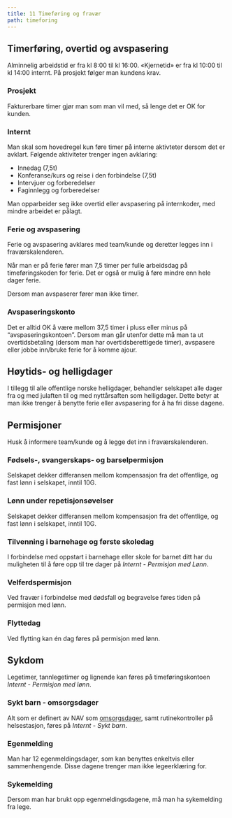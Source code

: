 ```yaml
---
title: 11 Timeføring og fravær
path: timeforing
---
```



## Timerføring, overtid og avspasering

Alminnelig arbeidstid er fra kl 8:00 til kl 16:00. «Kjernetid» er fra kl 10:00 til kl 14:00 internt. På prosjekt følger man kundens krav.

### Prosjekt

Fakturerbare timer gjør man som man vil med, så lenge det er OK for kunden.

### Internt

Man skal som hovedregel kun føre timer på interne aktivteter dersom det er avklart. Følgende aktiviteter trenger ingen avklaring:

- Innedag (7,5t)
- Konferanse/kurs og reise i den forbindelse (7,5t)
- Intervjuer og forberedelser
- Faginnlegg og forberedelser

Man opparbeider seg ikke overtid eller avspasering på internkoder, med mindre arbeidet er pålagt.

### Ferie og avspasering

Ferie og avspasering avklares med team/kunde og deretter legges inn i fraværskalenderen. 

Når man er på ferie fører man 7,5 timer per fulle arbeidsdag på timeføringskoden for ferie. Det er også er mulig å føre mindre enn hele dager ferie.

Dersom man avspaserer fører man ikke timer.


### Avspaseringskonto
Det er alltid OK å være mellom 37,5 timer i pluss eller minus på “avspaseringskontoen”. Dersom man går utenfor dette må man ta ut overtidsbetaling (dersom man har overtidsberettigede timer), avspasere eller jobbe inn/bruke ferie for å komme ajour.

## Høytids- og helligdager
I tillegg til alle offentlige norske helligdager, behandler selskapet alle dager fra og med julaften til og med nyttårsaften som helligdager. Dette betyr at man ikke trenger å benytte ferie eller avspasering for å ha fri disse dagene.

## Permisjoner
Husk å informere team/kunde og å legge det inn i fraværskalenderen. 


### Fødsels-, svangerskaps- og barselpermisjon

Selskapet dekker differansen mellom kompensasjon fra det offentlige, og fast lønn i selskapet, inntil 10G.

### Lønn under repetisjonsøvelser

Selskapet dekker differansen mellom kompensasjon fra det offentlige, og fast lønn i selskapet, inntil 10G.

### Tilvenning i barnehage og første skoledag

I forbindelse med oppstart i barnehage eller skole for barnet ditt har du muligheten til å føre opp til tre dager på *Internt - Permisjon med Lønn*.

### Velferdspermisjon

Ved fravær i forbindelse med dødsfall og begravelse føres tiden på permisjon med lønn.

### Flyttedag

Ved flytting kan én dag føres på permisjon med lønn.

## Sykdom
Legetimer, tannlegetimer og lignende kan føres på timeføringskontoen *Internt - Permisjon med lønn*.

### Sykt barn - omsorgsdager
Alt som er definert av NAV som [omsorgsdager](https://www.nav.no/no/Person/Familie/Sykdom+i+familien/omsorgsdager), samt rutinekontroller på helsestasjon, føres på  *Internt - Sykt barn*.

### Egenmelding

Man har 12 egenmeldingsdager, som kan benyttes enkeltvis eller sammenhengende. Disse dagene trenger man ikke legeerklæring for.

### Sykemelding

Dersom man har brukt opp egenmeldingsdagene, må man ha sykemelding fra lege.
